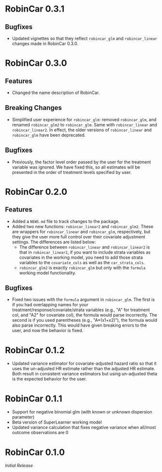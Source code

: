 # RobinCar 0.3.1

## Bugfixes

* Updated vignettes so that they reflect `robincar_glm` and `robincar_linear` changes made in RobinCar 0.3.0.

# RobinCar 0.3.0

## Features

* Changed the name description of RobinCar.

## Breaking Changes

* Simplified user experience for `robincar_glm`: removed `robincar_glm`,
and renamed `robincar_glm2` to `robincar_glm`. Same with `robincar_linear` and `robincar_linear2`. In effect,
the older versions of `robincar_linear` and `robincar_glm` have been deprecated.

## Bugfixes

* Previously, the factor level order passed by the user for the treatment variable was ignored. We have fixed this,
so all estimates will be presented in the order of treatment levels specified by user.

# RobinCar 0.2.0

## Features

* Added a `NEWS.md` file to track changes to the package.
* Added two new functions: `robincar_linear2` and `robincar_glm2`. These are wrappers for `robincar_linear` and `robincar_glm`, respectively, but they give the user more full control over their covariate adjustment settings. The differences are listed below:
  * The difference between `robincar_linear` and `robincar_linear2` is that in `robincar_linear2`, if you want to include strata variables as covariates in the working model, you need to add those strata variables to the `covariate_cols` as well as the `car_strata_cols`.
  * `robincar_glm2` is exactly `robincar_glm` but only with the `formula` working model functionality.

## Bugfixes

* Fixed two issues with the `formula` argument in `robincar_glm`. The first is if you had overlapping names for your treatment/response/covariate/strata variables (e.g., "A" for treatment col, and "A2" for covariate col), the formula would parse incorrectly. The second is if you used parentheses (e.g., "A*(x1+x2)"), the formula would also parse incorrectly. This would have given breaking errors to the user, and now the behavior is fixed.

# RobinCar 0.1.2

* Updated variance estimator for covariate-adjusted hazard ratio so that it uses the un-adjusted HR estimate rather than the adjusted HR estimate. Both result in consistent variance estimators but using un-adjusted theta is the expected behavior for the user.

# RobinCar 0.1.1

* Support for negative binomial glm (with known or unknown dispersion parameter)
* Beta version of SuperLearner working model
* Updated variance calculation that fixes negative variance when all/most outcome observations are 0

# RobinCar 0.1.0

*Initial Release*
